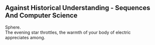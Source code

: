 Against Historical Understanding - Sequences And Computer Science
-----------------------------------------------------------------
Sphere.  
The evening star throttles, the warmth of your body of electric  
appreciates among.  
